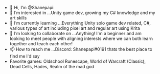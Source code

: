 - 👋 Hi, I’m @Shanepapi
- 👀 I’m interested in ...Unity game dev, growing my C# knowledge and my art skills
- 🌱 I’m currently learning ...Everything Unity solo game dev related, C#, various types of art including pixel art and regular art using Krita 
- 💞️ I’m looking to collaborate on ...Anything! I'm a beginner and am looking to meet people with aligning interests where we can both learn together and teach each other!
- 📫 How to reach me ...Discord: Shanepapi#0191 thats the best place to find me I'd say
- Favorite games: Oldschool Runescape, World of Warcraft (Classic), Dead Cells, Hades, Realm of the mad god

<!---
Shanepapi/Shanepapi is a ✨ special ✨ repository because its `README.md` (this file) appears on your GitHub profile.
You can click the Preview link to take a look at your changes.
--->
